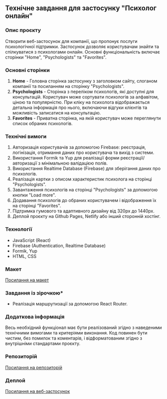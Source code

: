 ## Технічне завдання для застосунку "Психолог онлайн"

### Опис проєкту
Створити веб-застосунок для компанії, що пропонує послуги психологічної підтримки. Застосунок дозволяє користувачам знайти та спілкуватися з психологами онлайн. Основні функціональність включає сторінки "Home", "Psychologists" та "Favorites".

### Основні сторінки
1. **Home** - Головна сторінка застосунку з заголовком сайту, слоганом компанії та посиланням на сторінку "Psychologists".
2. **Psychologists** - Сторінка з переліком психологів, які доступні для консультацій. Користувач може сортувати психологів за алфавітом, ціною та популярністю. При кліку на психолога відображається детальна інформація про нього, включаючи відгуки клієнтів та можливість записатися на консультацію.
3. **Favorites** - Приватна сторінка, на якій користувач може переглянути список обраних психологів.

### Технічні вимоги
1. Авторизація користувачів за допомогою Firebase: реєстрація, логінізація, отримання даних про користувача та вихід з системи.
2. Використання Formik та Yup для реалізації форми реєстрації/авторизації з мінімальною валідацією полів.
3. Використання Realtime Database (Firebase) для зберігання даних про психологів.
4. Реалізація картки з описом характеристик психолога на сторінці "Psychologists".
5. Завантаження психологів на сторінці "Psychologists" за допомогою кнопки "Load more".
6. Додавання психологів до обраних користувачем і відображення їх на сторінці "Favorites".
7. Підтримка гумового та адаптивного дизайну від 320px до 1440px.
8. Деплой проєкту на Github Pages, Netlify або інший сторонній хостінг.

### Технології
- JavaScript (React)
- Firebase (Authentication, Realtime Database)
- Formik, Yup
- HTML, CSS

### Макет
[Посилання на макет](https://www.figma.com/file/I5vjNb0NsJOpQRnRpMloSY/Psychologists.Services?type=design&node-id=0-1&mode=design&t=4zfT2zFANRbp1fCK-0)

### Завдання із зірочкою*
- Реалізація маршрутизації за допомогою React Router.

### Додаткова інформація
Весь необхідний функціонал має бути реалізований згідно з наведеними технічними вимогами та критеріями виконання. Код повинен бути чистим, без помилок та коментарів, і відформатованим згідно з внутрішніми стандартами проєкту.

### Репозиторій
[Посилання на репозиторій](https://github.com/Lunatickus/psychologists-services)

### Деплой
[Посилання на веб-застосунок](#)
